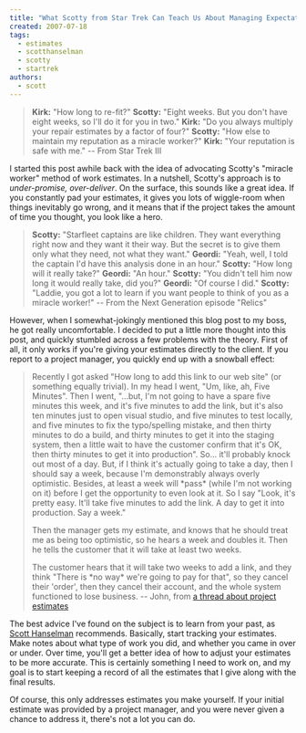 ```yaml
---
title: "What Scotty from Star Trek Can Teach Us About Managing Expectations"
created: 2007-07-18
tags: 
  - estimates
  - scotthanselman
  - scotty
  - startrek
authors: 
  - scott
---
```


> **Kirk:** "How long to re-fit?" **Scotty:** "Eight weeks. But you don't have eight weeks, so I'll do it for you in two." **Kirk:** "Do you always multiply your repair estimates by a factor of four?" **Scotty:** "How else to maintain my reputation as a miracle worker?" **Kirk:** "Your reputation is safe with me." \-- From Star Trek III

I started this post awhile back with the idea of advocating Scotty's "miracle worker" method of work estimates. In a nutshell, Scotty's approach is to _under-promise, over-deliver_. On the surface, this sounds like a great idea. If you constantly pad your estimates, it gives you lots of wiggle-room when things inevitably go wrong, and it means that if the project takes the amount of time you thought, you look like a hero.

> **Scotty:** "Starfleet captains are like children. They want everything right now and they want it their way. But the secret is to give them only what they need, not what they want." **Geordi:** "Yeah, well, I told the captain I'd have this analysis done in an hour." **Scotty:** "How long will it really take?" **Geordi:** "An hour." **Scotty:** "You didn't tell him now long it would really take, did you?" **Geordi:** "Of course I did." **Scotty:** "Laddie, you got a lot to learn if you want people to think of you as a miracle worker!" \-- From the Next Generation episode "Relics"

However, when I somewhat-jokingly mentioned this blog post to my boss, he got really uncomfortable. I decided to put a little more thought into this post, and quickly stumbled across a few problems with the theory. First of all, it only works if you're giving your estimates directly to the client. If you report to a project manager, you quickly end up with a snowball effect:

> Recently I got asked "How long to add this link to our web site" (or something equally trivial). In my head I went, "Um, like, ah, Five Minutes". Then I went, "...but, I'm not going to have a spare five minutes this week, and it's five minutes to add the link, but it's also ten minutes just to open visual studio, and five minutes to test locally, and five minutes to fix the typo/spelling mistake, and then thirty minutes to do a build, and thirty minutes to get it into the staging system, then a little wait to have the customer confirm that it's OK, then thirty minutes to get it into production". So... it'll probably knock out most of a day. But, if I think it's actually going to take a day, then I should say a week, because I'm demonstrably always overly optimistic. Besides, at least a week will \*pass\* (while I'm not working on it) before I get the opportunity to even look at it. So I say "Look, it's pretty easy. It'll take five minutes to add the link. A day to get it into production. Say a week."
> 
> Then the manager gets my estimate, and knows that he should treat me as being too optimistic, so he hears a week and doubles it. Then he tells the customer that it will take at least two weeks.
> 
> The customer hears that it will take two weeks to add a link, and they think "There is \*no way\* we're going to pay for that", so they cancel their 'order', then they cancel their account, and the whole system functioned to lose business. \-- John, from [a thread about project estimates](http://www.pluralsight.com/blogs/craig/archive/2007/05/08/47244.aspx#47269)

The best advice I've found on the subject is to learn from your past, as [Scott Hanselman](http://www.hanselman.com/blog/SoftwareEstimationRememberThatTargetsAreNotEstimates.aspx) recommends. Basically, start tracking your estimates. Make notes about what type of work you did, and whether you came in over or under. Over time, you'll get a better idea of how to adjust your estimates to be more accurate. This is certainly something I need to work on, and my goal is to start keeping a record of all the estimates that I give along with the final results.

Of course, this only addresses estimates you make yourself. If your initial estimate was provided by a project manager, and you were never given a chance to address it, there's not a lot you can do.
